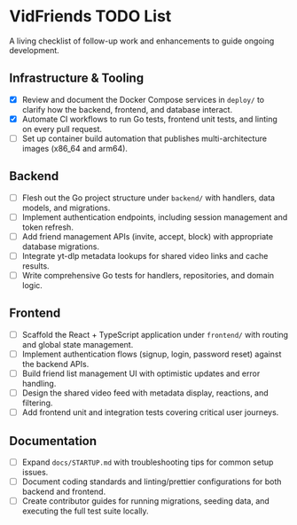 # VidFriends TODO List

A living checklist of follow-up work and enhancements to guide ongoing development.

## Infrastructure & Tooling
- [x] Review and document the Docker Compose services in `deploy/` to clarify how the backend, frontend, and database interact.
- [x] Automate CI workflows to run Go tests, frontend unit tests, and linting on every pull request.
- [ ] Set up container build automation that publishes multi-architecture images (x86_64 and arm64).

## Backend
- [ ] Flesh out the Go project structure under `backend/` with handlers, data models, and migrations.
- [ ] Implement authentication endpoints, including session management and token refresh.
- [ ] Add friend management APIs (invite, accept, block) with appropriate database migrations.
- [ ] Integrate yt-dlp metadata lookups for shared video links and cache results.
- [ ] Write comprehensive Go tests for handlers, repositories, and domain logic.

## Frontend
- [ ] Scaffold the React + TypeScript application under `frontend/` with routing and global state management.
- [ ] Implement authentication flows (signup, login, password reset) against the backend APIs.
- [ ] Build friend list management UI with optimistic updates and error handling.
- [ ] Design the shared video feed with metadata display, reactions, and filtering.
- [ ] Add frontend unit and integration tests covering critical user journeys.

## Documentation
- [ ] Expand `docs/STARTUP.md` with troubleshooting tips for common setup issues.
- [ ] Document coding standards and linting/prettier configurations for both backend and frontend.
- [ ] Create contributor guides for running migrations, seeding data, and executing the full test suite locally.
